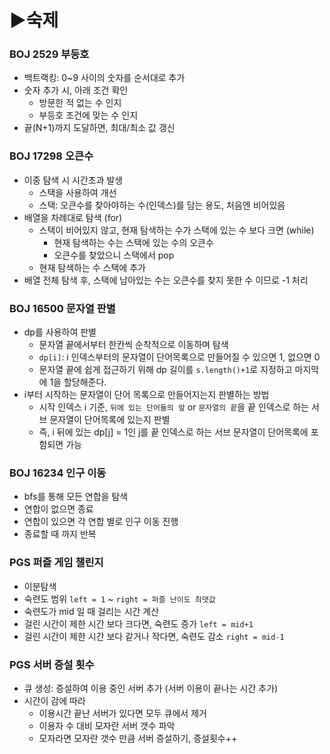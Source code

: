 # ▶숙제

### BOJ 2529 부등호
- 백트랙킹: 0~9 사이의 숫자를 순서대로 추가
- 숫자 추가 시, 아래 조건 확인
  - 방문한 적 없는 수 인지
  - 부등호 조건에 맞는 수 인지
- 끝(N+1)까지 도달하면, 최대/최소 값 갱신

### BOJ 17298 오큰수
- 이중 탐색 시 시간초과 발생 
  - 스택을 사용하여 개선 
  - 스택: 오큰수를 찾아야하는 수(인덱스)를 담는 용도, 처음엔 비어있음
- 배열을 차례대로 탐색 (for)
  - 스택이 비어있지 않고, 현재 탐색하는 수가 스택에 있는 수 보다 크면 (while)
    - 현재 탐색하는 수는 스택에 있는 수의 오큰수
    - 오큰수를 찾았으니 스택에서 pop
  - 현재 탐색하는 수 스택에 추가
- 배열 전체 탐색 후, 스택에 남아있는 수는 오큰수를 찾지 못한 수 이므로 -1 처리

### BOJ 16500 문자열 판별
- dp를 사용하여 판별
  - 문자열 끝에서부터 한칸씩 순착적으로 이동하며 탐색
  - `dp[i]`: i 인덱스부터의 문자열이 단어목록으로 만들어질 수 있으면 1, 없으면 0
  - 문자열 끝에 쉽게 접근하기 위해 dp 길이를 `s.length()+1`로 지정하고 마지막에 1을 할당해준다.
- i부터 시작하는 문자열이 단어 목록으로 만들어지는지 판별하는 방법
  - 시작 인덱스 i 기준, `뒤에 있는 단어들의 앞` or `문자열의 끝`을 끝 인덱스로 하는 서브 문자열이 단어목록에 있는지 판별 
  - 즉, i 뒤에 있는 dp[j] = 1인 j를 끝 인덱스로 하는 서브 문자열이 단어목록에 포함되면 가능

### BOJ 16234 인구 이동
- bfs를 통해 모든 연합을 탐색
- 연합이 없으면 종료
- 연합이 있으면 각 연합 별로 인구 이동 진행
- 종료할 때 까지 반복

### PGS 퍼즐 게임 챌린지
- 이분탐색
- 숙련도 범위 `left = 1` ~ `right = 퍼즐 난이도 최댓값`
- 숙련도가 mid 일 때 걸리는 시간 계산
- 걸린 시간이 제한 시간 보다 크다면, 숙련도 증가 `left = mid+1`
- 걸린 시간이 제한 시간 보다 같거나 작다면, 숙련도 감소 `right = mid-1`

### PGS 서버 증설 횟수
- 큐 생성: 증설하여 이용 중인 서버 추가 (서버 이용이 끝나는 시간 추가)
- 시간이 감에 따라
  - 이용시간 끝난 서버가 있다면 모두 큐에서 제거
  - 이용자 수 대비 모자란 서버 갯수 파악
  - 모자라면 모자란 갯수 만큼 서버 증설하기, 증설횟수++

### 

### 
